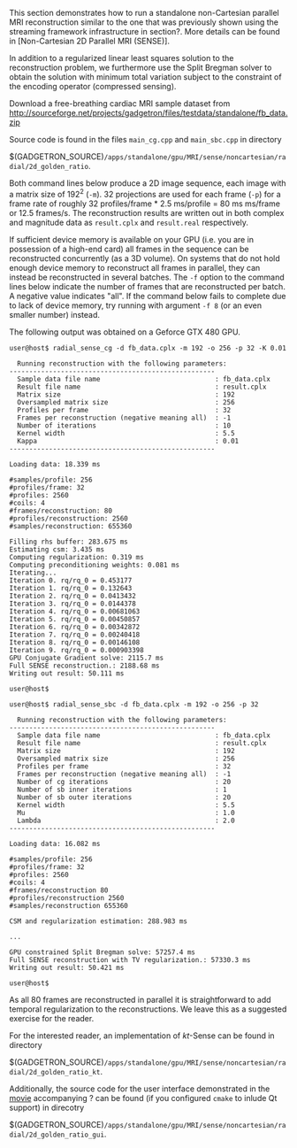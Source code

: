 This section demonstrates how to run a standalone non-Cartesian parallel MRI reconstruction similar to the one that was previously shown using the streaming framework infrastructure in section?. More details can be found in [Non-Cartesian 2D Parallel MRI (SENSE)].

In addition to a regularized linear least squares solution to the reconstruction problem, we furthermore use the Split Bregman solver to obtain the solution with minimum total variation subject to the constraint of the encoding operator (compressed sensing).

Download a free-breathing cardiac MRI sample dataset from <http://sourceforge.net/projects/gadgetron/files/testdata/standalone/fb_data.zip>

Source code is found in the files `main_cg.cpp` and `main_sbc.cpp` in directory

$(GADGETRON\_SOURCE)`/apps/standalone/gpu/MRI/sense/noncartesian/radial/2d_golden_ratio`.

Both command lines below produce a 2D image sequence, each image with a matrix size of 192<sup>2</sup> (`-m`). 32 projections are used for each frame (`-p`) for a frame rate of roughly 32 profiles/frame \* 2.5 ms/profile = 80 ms ms/frame or 12.5 frames/s. The reconstruction results are written out in both complex and magnitude data as `result.cplx` and `result.real` respectively.

If sufficient device memory is available on your GPU (i.e. you are in possession of a high-end card) all frames in the sequence can be reconstructed concurrently (as a 3D volume). On systems that do not hold enough device memory to reconstruct all frames in parallel, they can instead be reconstructed in several batches. The `-f` option to the command lines below indicate the number of frames that are reconstructed per batch. A negative value indicates "all". If the command below fails to complete due to lack of device memory, try running with argument `-f 8` (or an even smaller number) instead.

The following output was obtained on a Geforce GTX 480 GPU.

    user@host$ radial_sense_cg -d fb_data.cplx -m 192 -o 256 -p 32 -K 0.01

      Running reconstruction with the following parameters: 
    ---------------------------------------------------- 
      Sample data file name                             : fb_data.cplx 
      Result file name                                  : result.cplx 
      Matrix size                                       : 192 
      Oversampled matrix size                           : 256 
      Profiles per frame                                : 32 
      Frames per reconstruction (negative meaning all)  : -1 
      Number of iterations                              : 10 
      Kernel width                                      : 5.5 
      Kappa                                             : 0.01 
    ---------------------------------------------------- 

    Loading data: 18.339 ms

    #samples/profile: 256
    #profiles/frame: 32
    #profiles: 2560
    #coils: 4
    #frames/reconstruction: 80
    #profiles/reconstruction: 2560
    #samples/reconstruction: 655360

    Filling rhs buffer: 283.675 ms
    Estimating csm: 3.435 ms
    Computing regularization: 0.319 ms
    Computing preconditioning weights: 0.081 ms
    Iterating...
    Iteration 0. rq/rq_0 = 0.453177
    Iteration 1. rq/rq_0 = 0.132643
    Iteration 2. rq/rq_0 = 0.0413432
    Iteration 3. rq/rq_0 = 0.0144378
    Iteration 4. rq/rq_0 = 0.00681063
    Iteration 5. rq/rq_0 = 0.00450857
    Iteration 6. rq/rq_0 = 0.00342872
    Iteration 7. rq/rq_0 = 0.00240418
    Iteration 8. rq/rq_0 = 0.00146108
    Iteration 9. rq/rq_0 = 0.000903398
    GPU Conjugate Gradient solve: 2115.7 ms
    Full SENSE reconstruction.: 2188.68 ms
    Writing out result: 50.111 ms

    user@host$

    user@host$ radial_sense_sbc -d fb_data.cplx -m 192 -o 256 -p 32 

      Running reconstruction with the following parameters: 
    ---------------------------------------------------- 
      Sample data file name                             : fb_data.cplx 
      Result file name                                  : result.cplx 
      Matrix size                                       : 192 
      Oversampled matrix size                           : 256 
      Profiles per frame                                : 32 
      Frames per reconstruction (negative meaning all)  : -1 
      Number of cg iterations                           : 20 
      Number of sb inner iterations                     : 1 
      Number of sb outer iterations                     : 20 
      Kernel width                                      : 5.5 
      Mu                                                : 1.0 
      Lambda                                            : 2.0 
    ---------------------------------------------------- 

    Loading data: 16.082 ms

    #samples/profile: 256
    #profiles/frame: 32
    #profiles: 2560
    #coils: 4
    #frames/reconstruction 80
    #profiles/reconstruction 2560
    #samples/reconstruction 655360

    CSM and regularization estimation: 288.983 ms

    ...

    GPU constrained Split Bregman solve: 57257.4 ms
    Full SENSE reconstruction with TV regularization.: 57330.3 ms
    Writing out result: 50.421 ms

    user@host$

As all 80 frames are reconstructed in parallel it is straightforward to add temporal regularization to the reconstructions. We leave this as a suggested exercise for the reader.

For the interested reader, an implementation of *kt*-Sense can be found in directory

$(GADGETRON\_SOURCE)`/apps/standalone/gpu/MRI/sense/noncartesian/radial/2d_golden_ratio_kt`.

Additionally, the source code for the user interface demonstrated in the [movie](movie) accompanying ? can be found (if you configured `cmake` to inlude Qt support) in direcotry

$(GADGETRON\_SOURCE)`/apps/standalone/gpu/MRI/sense/noncartesian/radial/2d_golden_ratio_gui`.
